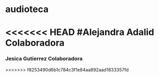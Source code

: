 # audioteca

<<<<<<< HEAD
#Alejandra Adalid Colaboradora
=======
<h3>Jesica Gutierrez Colaboradora</h3>
>>>>>>> f8253490d6b1c784c3f1e84aa892aad1833357fd
